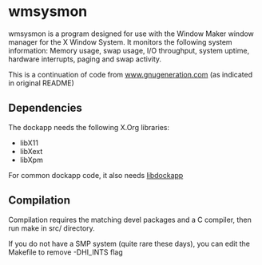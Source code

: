 # wmsysmon

wmsysmon is a program designed for use with the Window Maker window manager for the X Window System. It monitors the following system information: Memory usage, swap usage, I/O throughput, system uptime, hardware interrupts, paging and swap activity.

This is a continuation of code from www.gnugeneration.com (as indicated in original README)
## Dependencies
The dockapp needs the following X.Org libraries:
* libX11
* libXext
* libXpm

For common dockapp code, it also needs [libdockapp](https://www.dockapps.net/libdockapp)
## Compilation
Compilation requires the matching devel packages and a C compiler, then run make in src/ directory.

If you do not have a SMP system (quite rare these days), you can edit the Makefile to remove -DHI_INTS flag
